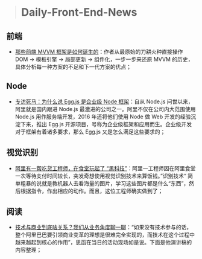 
> # Daily-Front-End-News

## 前端

- [那些前端 MVVM 框架是如何诞生的](https://zhuanlan.zhihu.com/p/36453279)：作者从最原始的刀耕火种直接操作 DOM → 模板引擎 → 局部更新 → 组件化，一步一步来还原 MVVM 的历史，具体分析每一种方案的不足和下一代方案的优点；

## Node

- [专访死马：为什么说 Egg.js 是企业级 Node 框架](http://www.infoq.com/cn/news/2018/05/eggjs)：自从 Node.js 问世以来，阿里就是国内跟进 Node.js 最激进的公司之一。阿里不仅在公司内大范围使用 Node.js 用作服务端开发，2016 年还将他们使用 Node 做 Web 开发的经验沉淀下来，推出 Egg.js 开源项目，号称为企业级框架和应用而生。企业级开发对于框架有着诸多要求，那么 Egg.js 又是怎么满足这些要求的；

## 视觉识别

- [阿里有一帮吃货工程师，在食堂玩起了 “黑科技”](http://t.cn/RBUo8Au)：阿里一工程师因在阿里食堂一次等待支付时间较长，突发奇想使用视觉识别技术来算饭钱。”识别技术“ 简单粗暴的说就是教机器人去看海量的图片，学习这些图片都是什么“东西”，然后根据指令，作出相应的动作。而且，这位工程师确实做到了；

## 阅读

- [技术与商业到底啥关系？我们从业务角度聊一聊](https://mp.weixin.qq.com/s?__biz=MzIzOTU0NTQ0MA==&mid=2247487387&idx=1&sn=4afe1df4f113bfc77095854b4aba2a4a&chksm=e9293294de5ebb8258aba1e8803e0feae2824eb51158ad08e7be6a317746e04fd3ee5450a606&mpshare=1&scene=1&srcid=0612eTeZrnaZioPsZS1bnPpV&pass_ticket=ZurAsguVuKfugXGJUAU%2FGL5ENoWOTsfh9ng%2BV%2Bw7Q8zfYyJusyE535AwvU60J3hD#rd)：“如果没有技术参与的话，整个阿里巴巴要引领商业变革的理想是很难完全实现的，而技术在这个过程中越来越起到核心的作用”，思函在当日的活动现场如是说。下面是他演讲稿的内容整理；